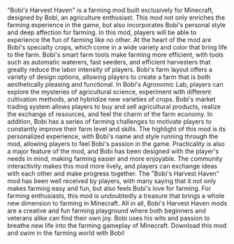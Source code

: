 
"Bobi's Harvest Haven" is a farming mod built exclusively for Minecraft, designed by Bobi, an agriculture enthusiast. This mod not only enriches the farming experience in the game, but also incorporates Bobi's personal style and deep affection for farming. In this mod, players will be able to experience the fun of farming like no other.
At the heart of the mod are Bobi's specialty crops, which come in a wide variety and color that bring life to the farm. Bobi's smart farm tools make farming more efficient, with tools such as automatic waterers, fast seeders, and efficient harvesters that greatly reduce the labor intensity of players. Bobi's farm layout offers a variety of design options, allowing players to create a farm that is both aesthetically pleasing and functional.
In Bobi's Agronomic Lab, players can explore the mysteries of agricultural science, experiment with different cultivation methods, and hybridize new varieties of crops. Bobi's market trading system allows players to buy and sell agricultural products, realize the exchange of resources, and feel the charm of the farm economy. In addition, Bobi has a series of farming challenges to motivate players to constantly improve their farm level and skills.
The highlight of this mod is its personalized experience, with Bobi's name and style running through the mod, allowing players to feel Bobi's passion in the game. Practicality is also a major feature of the mod, and Bobi has been designed with the player's needs in mind, making farming easier and more enjoyable. The community interactivity makes this mod more lively, and players can exchange ideas with each other and make progress together.
The "Bobi's Harvest Haven" mod has been well received by players, with many saying that it not only makes farming easy and fun, but also feels Bobi's love for farming. For farming enthusiasts, this mod is undoubtedly a treasure that brings a whole new dimension to farming in Minecraft.
All in all, Bobi's Harvest Haven mods are a creative and fun farming playground where both beginners and veterans alike can find their own joy. Bobi uses his wits and passion to breathe new life into the farming gameplay of Minecraft. Download this mod and swim in the farming world with Bobi!
